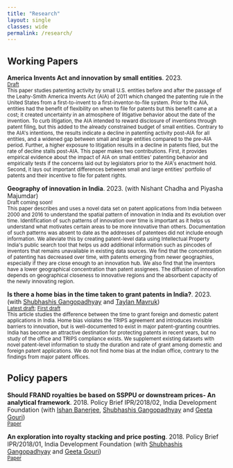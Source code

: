 ```yaml
---
title: "Research"
layout: single
classes: wide
permalink: /research/
---
```


## Working Papers

**America Invents Act and innovation by small entities**. 2023.
<br/><small>[Draft](https://satyaki4.github.io/files/JMP_satyaki.pdf)</small><br>
<small>
This paper studies patenting activity by small U.S. entities before and after the passage of the Leahy-Smith America Invents Act (AIA) of 2011 which changed the patenting rule in the United States from a first-to-invent to a first-inventor-to-file system. Prior to the AIA, entities had the benefit of flexibility on when to file for patents but this benefit came at a cost; it created uncertainty in an atmosphere of litigative behavior about the date of the invention. To curb litigation, the AIA intended to reward disclosure of inventions through patent filing, but this added to the already constrained budget of small entities. Contrary to the AIA's intentions, the results indicate a decline in patenting activity post-AIA for all entities, and a widened gap between small and large entities compared to the pre-AIA period. Further, a higher exposure to litigation results in a decline in patents filed, but the rate of decline stalls post-AIA. This paper makes two contributions. First, it provides empirical evidence about the impact of AIA on small entities' patenting behavior and empirically tests if the concerns laid out by legislators prior to the AIA's enactment hold. Second, it lays out important differences between small and large entities' portfolio of patents and their incentive to file for patent rights.
</small>

**Geography of innovation in India**. 2023. (with Nishant Chadha and Piyasha Majumdar)
<br/><small>Draft coming soon!</small><br>
<small>
This paper describes and uses a novel data set on patent applications from India between 2000 and 2016 to understand the spatial pattern of innovation in India and its evolution over time. Identification of such patterns of innovation over time is important as it helps us understand what motivates certain areas to be more innovative than others. Documentation of such patterns was absent to date as the addresses of patentees did not include enough information. We alleviate this by creating patent-level data using Intellectual Property India's public search tool that helps us add additional information such as pincodes of inventors that remains unavailable in existing data sources. We find that the concentration of patenting has decreased over time, with patents emerging from newer geographies, especially if they are close enough to an innovation hub. We also find that the inventors have a lower geographical concentration than patent assignees. The diffusion of innovation depends on geographical closeness to innovative regions and the absorbent capacity of the newly innovating region.
</small>

**Is there a home bias in the time taken to grant patents in India?**. 2023.
(with [Shubhashis Gangopadhyay](https://www.idfresearch.org/team) and [Taylan Mavruk](https://www.gu.se/en/about/find-staff/taylanmavruk))
<br/><small>[Latest draft](http://ssrn.com/abstract=3403293); [First draft](https://satyaki4.github.io/files/grant_lag_draft_2019.pdf)</small><br>
<small>
This article studies the difference between the time to grant foreign and domestic patent applications in India. Home bias violates the TRIPS agreement and introduces invisible barriers to innovation, but is well-documented to exist in major patent-granting countries. India has become an attractive destination for protecting patents in recent years, but no study of the office and TRIPS compliance exists. We supplement existing datasets with novel patent-level information to study the duration and rate of grant among domestic and foreign patent applications. We do not find home bias at the Indian office, contrary to the findings from major patent offices.
</small>

## Policy papers

**Should FRAND royalties be based on SSPPU or downstream prices- An analytical framework**. 2018. Policy Brief IPR/2018/02, India Development Foundation
(with [Ishan Banerjee](https://twitter.com/ishanbanerjee?lang=en), [Shubhashis Gangopadhyay](https://www.idfresearch.org/team) and [Geeta Gouri](https://www.idfresearch.org/team))
<br/><small>[Paper](https://idfresearch.org/uploads/academic_papers/1628177104_Should%20FRAND%20royalties%20be%20based%20on%20SSPPU%20or%20downstream%20prices.pdf)</small><br>

**An exploration into royalty stacking and price posting**. 2018. Policy Brief IPR/2018/01, India Development Foundation
(with [Shubhashis Gangopadhyay](https://www.idfresearch.org/team) and [Geeta Gouri](https://www.idfresearch.org/team))
<br/><small>[Paper](https://idfresearch.org/uploads/academic_papers/1628176956_An%20Exploration%20into%20Royalty%20Stacking%20and%20Price%20Posting.pdf)</small><br>

